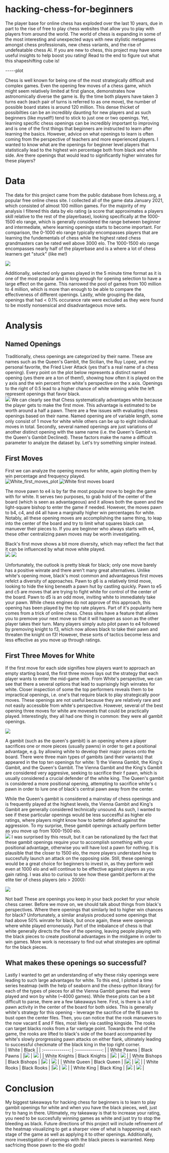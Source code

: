 # hacking-chess-for-beginners
The player base for online chess has exploded over the last 10 years, due in part to the rise of free to play chess websites that allow you to play with players from around the world.  The world of chess is expanding in some of the most interesting and unexpected ways with new stylistic metagames amongst chess professionals, new chess variants, and the rise of undefeatable chess AI.  If you are new to chess, this project may have some useful insights to help boost you rating!  Read to the end to figure out what this shapeshifting cube is!

-----plot


Chess is well known for being one of the most strategically difficult and complex games.  Even the opening few moves of a chess game, which might seem relatively limited at first glance, demonstrates how astronomically diverse the game is.  By the time both players have taken 3 turns each (each pair of turns is referred to as one move), the number of possible board states is around 120 million.  This dense thicket of possibilties can be an incredibly daunting for new players and as such beginners (like myself!) tend to stick to just one or two openings.  Yet, learning specific chess openings can be incredibly important to improving and is one of the first things that beginners are instructed to learn after learning the basics.  However, advice on what openings to learn is often coming from the perspective of teachers and more experienced players.  I wanted to know what are the openings for beginner level players that statistically lead to the highest win percentage both from black and white side.  Are there openings that would lead to significantly higher winrates for these players?

# Data
The data for this project came from the public database from lichess.org, a popular free online chess site.  I collected all of the game data January 2021, which consisted of almost 100 million games.  For the majority of my analysis I filtered this data by elo rating (a score that approximates a players skill relative to the rest of the playerbase), looking specifically at the 1000-1500 elo range, which is generally considered the range between beginner and intermediate, where learning openings starts to become important.  For comparison, the 0-1000 elo range typically encompasses players that are learning the fundementals of chess while the highest rated chess grandmasters can be rated well above 3000 elo.  The 1000-1500 elo range encompasses nearly half of the playerbase and is a where a lot of chess learners get "stuck" (like me!)

![](images/player_elo_plot.png)


Additionally, selected only games played in the 5 minute time format as it is one of the most popular and is long enough for opening selection to have a large effect on the game.  This narrowed the pool of games from 100 million to 4 million, which is more than enough to be able to compare the effectiveness of different openings.  Lastly, while grouping the data, openings that had < 0.1% occurance rate were excluded as they were found to be mostly nonsensical and disadvantageous move sets.

# Analysis

## Named Openings
Traditionally, chess openings are categorized by their name.  These are names such as the Queen's Gambit, the Sicilian, the Ruy Lopez, and my personal favorite, the Fried Liver Attack (yes that's a real name of a chess opening).  Every point on the plot below represents a distinct named opening (yes there are a ton of them!), showing how often it is played on the y axis and the win percent from white's perspective on the x axis.  Openings to the right of 0.5 lead to a higher chance of white winning while the left represent openings that favor black.    
![](images/named_openings.png)
We can clearly see that Chess systematically advantages white because the player gets to make the first move.  This advantage is estimated to be worth around a half a pawn.  There are a few issues with evaluating chess openings based on their name. Named opening are of variable length, some only consist of 1 move for white while others can be up to eight individual moves in total.  Secondly, several named openings are just variations of another distinct opening with the same name (i.e. the Queen's Gambit vs. the Queen's Gambit Declined).  These factors make the name a difficult parameter to analyze the dataset by.  Let's try something simpler instead.

## First Moves
First we can analyze the opening moves for white, again plotting them by win percentage and frequency played.  
![White_first_moves_plot](images/white_first_moves_plot.png)  ![White first moves board](images/white_first_moves_board_med.png)

The move pawn to e4 is by far the most popular move to begin the game with for white.  It serves two purposes, to grab hold of the center of the board (which is seen as advantageous) and it allows both the queen and the light-square bishop to enter the game if needed.  However, the moves pawn to b4, c4, and d4 all have a marginally higher win percentages for white.  Notably, all these opening moves are accomplishing the same thing, to leap into the center of the board and try to limit what squares black can manuever their pieces to.  If you are beginner who always starts with e4, these other centralizing pawn moves may be worth investigating.   

Black's first move shows a bit more diversity, which may reflect the fact that it can be influenced by what move white played.  
![](images/black_first_moves_plot.png) ![](images/black_first_moves_board.png) 

Unfortunately, the outlook is pretty bleak for black; only one move barely has a positive winrate and there aren't many great alternatives.  Unlike white's opening move, black's most common and advantageous first moves refelct a diversity of approaches.  Pawn to g6 is a relatively timid move, looking to hide the king beneath a pawn hut by castling quickly.  Pawn to e5 and c5 are moves that are trying to fight white for control of the center of the board.  Pawn to d5 is an odd move, inviting white to immediately take your pawn.  While chess engines do not approve of this approach, this opening has been played by the top rate players.  Part of it's popularity here comes from a trick of online chess.  Chess sites have a feature that allows you to premove your next move so that it will happen as soon as the other player takes their turn. Many players simply auto pilot pawn to e4 followed by premoving knight to f3, which now allows black to take their pawn and threaten the knight on f3!  However, these sorts of tactics become less and less effective as you move up through ratings. 

## First Three Moves for White
If the first move for each side signifies how players want to approach an empty starting board, the first three moves lays out the strategy that each player wants to enter the mid-game with.  From White's perspective, we can see that there a several options that lead to suprisingly high winrates for white.  Closer inspection of some the top performers reveals them to be impractical openings, i.e. one's that require black to play strategically poor moves.  These openings are not useful because they are relatively rare and not easily accessible from white's perspective.  However, several of the best opening three moves for white are movesets that could be practically played.  Interestingly, they all had one thing in common: they were all gambit openings.  

![](images/first_three_moves_white.png)

A gambit (such as the queen's gambit) is an opening where a player sacrifices one or more pieces (usually pawns) in order to get a positional advantage, e.g. by allowing white to develop their major pieces onto the board.  There were three main types of gambits (and their variants) that appeared in the top ten openings for white: 1) the Vienna Gambit, the King's Gambit, and the Queen's Gambit.  The Vienna Gambit and the King's Gambit are considered very aggresive, seeking to sacrifice their f pawn, which is usually considered a crucial defender of the white king. The Queen's gambit is considered a more positional opening, attempting to sacrifice white's c pawn in order to lure one of black's central pawn away from the center.    

While the Queen's gambit is considered a mainstay of chess openings and is frequently played at the highest levels, the Vienna Gambit and King's Gambit are generally considered technically unsound.  As such, I wanted to see if these particular openings would be less succesfful as higher elo ratings, where players might know how to better defend against the aggression.  To my surprise, these gambit openings actually perform better as you move up from 1000-1500 elo.  
![](images/white_gambit_openings_across_elo.png)
I was surprised by this result, but it can be rationalized by the fact that these gambit openings require your to accomplish something with your positional advantage, otherwise you will have lost a pawn for nothing.  It is plausible that the closer to 1500 elo, the more players understand how to succesfully launch an attack on the opposing side.  Still, these openings would be a great choice for beginners to invest in, as they perform well even at 1000 elo and will continue to be effective against players as you gain rating.  I was also to curious to see how these gambit perform at the elite tier of chess players (elo > 2000):

![](images/white_gambit_openings_2000elo_plus.png)

Not bad!  These are openings you keep in your back pocket for your whole chess career.  Before we move on, we should talk about things from black's perspectives.  Where there openings that similarly led to higher win chances for black?  Unfortunately, a similar analysis produced some openings that had above 50% winrate for black, but once again, these were openings where white played erroneously.  Part of the imbalance of chess is that white generally directs the flow of the opening, leaving people playing with the black pieces to create positional advantages in the midgame in order to win games.  More work is necessary to find out what strategies are optimal for the black pieces.  

## What makes these openings so successful?
Lastly I wanted to get an understanding of why these risky openings were leading to such large advantages for white.  To this end, I plotted a time series heatmap (with the help of seaborn and the chess-python library) for each of the types of pieces for all the Vienna Gambit games that were played and won by white (~4000 games).  While these plots can be a bit difficult to parse, there are a few takeaways here.  First, is there is a lot of pawn activity in the center of the board for both sides.  This is generally white's strategy for this opening - leverage the sacrifice of the f6 pawn to bust open the center files.  Then, you can notice that the rook manuevers to the now vacant E and F files, most likely via castilng kingside.  The rooks can target blacks rooks from a far vantage point.  Towards the end of the game, the rooks are lifted to black's side of the board accompanied by white's slowly prorgressing pawn attacks on either flank, ultimately leading to successful checkmate of the black king in the top right corner.  
| White  | Black |
| :-------------: | :-------------: |
|          White Pawns     |       Black Pawns        |
|![](gifs/white_pawn.gif) | ![](gifs/black_pawn.gif) |
|          White Knights     |       Black Knights        |
|![](gifs/white_knight.gif) | ![](gifs/black_knight.gif) |
|          White Bishops     |       Black Bishops       |
|![](gifs/white_bishop.gif) | ![](gifs/black_bishop.gif) |
|          White Queen    |       Black Queen       |
|![](gifs/white_queen.gif) | ![](gifs/black_queen.gif) |
|          White Rooks     |       Black Rooks       |
|![](gifs/white_rook.gif) | ![](gifs/black_rook.gif) |
|         White King    |      Black King       |
|![](gifs/white_king.gif) | ![](gifs/black_king.gif) |


# Conclusion
My biggest takeaways for hacking chess for beginners is to learn to play gambit openings for white and when you have the black pieces, well, just try to hang in there.  Ultimately, my takeaway is that to increase your rating, you need to be succesfully winning games as white and just try to stop the bleeding as black.  Future directions of this project will include refinement of the heatmap visualizing to get a sharper view of what is happening at each stage of the game as well as applying it to other openings.  Additionally, more investigation of openings with the black pieces is warranted.  Keep sacfricing those pawn to the elo gods!    


